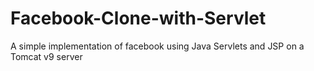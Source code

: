# Facebook-Clone-with-Servlet

A simple implementation of facebook using Java Servlets and JSP on a Tomcat v9 server
